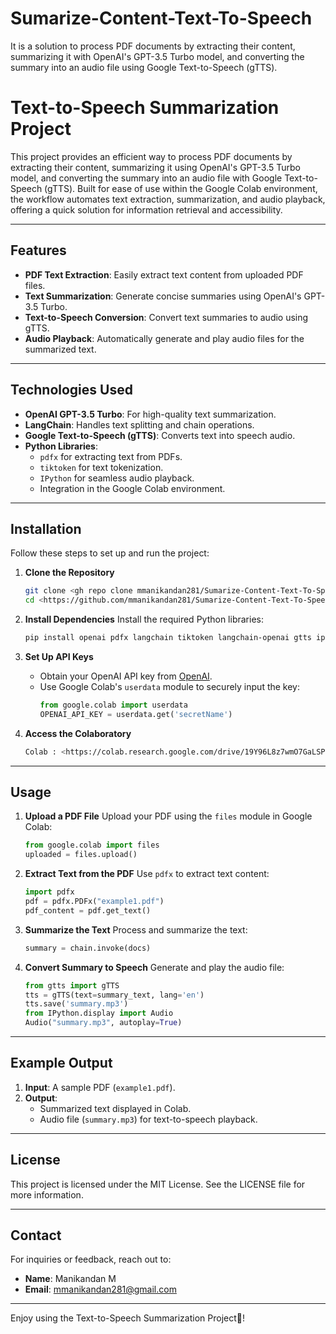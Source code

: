 # Sumarize-Content-Text-To-Speech
It is a solution to process PDF documents by extracting their content, summarizing it with OpenAI's GPT-3.5 Turbo model, and converting the summary into an audio file using Google Text-to-Speech (gTTS).

# Text-to-Speech Summarization Project

This project provides an efficient way to process PDF documents by extracting their content, summarizing it using OpenAI's GPT-3.5 Turbo model, and converting the summary into an audio file with Google Text-to-Speech (gTTS). Built for ease of use within the Google Colab environment, the workflow automates text extraction, summarization, and audio playback, offering a quick solution for information retrieval and accessibility.

---

## Features

- **PDF Text Extraction**: Easily extract text content from uploaded PDF files.
- **Text Summarization**: Generate concise summaries using OpenAI's GPT-3.5 Turbo.
- **Text-to-Speech Conversion**: Convert text summaries to audio using gTTS.
- **Audio Playback**: Automatically generate and play audio files for the summarized text.

---

## Technologies Used

- **OpenAI GPT-3.5 Turbo**: For high-quality text summarization.
- **LangChain**: Handles text splitting and chain operations.
- **Google Text-to-Speech (gTTS)**: Converts text into speech audio.
- **Python Libraries**: 
  - `pdfx` for extracting text from PDFs.
  - `tiktoken` for text tokenization.
  - `IPython` for seamless audio playback.
  - Integration in the Google Colab environment.

---

## Installation

Follow these steps to set up and run the project:

1. **Clone the Repository**
   ```bash
   git clone <gh repo clone mmanikandan281/Sumarize-Content-Text-To-Speech>
   cd <https://github.com/mmanikandan281/Sumarize-Content-Text-To-Speech>
   ```

2. **Install Dependencies**
   Install the required Python libraries:
   ```bash
   pip install openai pdfx langchain tiktoken langchain-openai gtts ipython
   ```

3. **Set Up API Keys**
   - Obtain your OpenAI API key from [OpenAI](https://platform.openai.com/).
   - Use Google Colab's `userdata` module to securely input the key:
     ```python
     from google.colab import userdata
     OPENAI_API_KEY = userdata.get('secretName')
     ```

4. **Access the Colaboratory**
   ```bash
   Colab : <https://colab.research.google.com/drive/19Y96L8z7wmO7GaLSPd6h3n6iLBkrJT_P?usp=drive_link>
   
   ```

---

## Usage

1. **Upload a PDF File**
   Upload your PDF using the `files` module in Google Colab:
   ```python
   from google.colab import files
   uploaded = files.upload()
   ```

2. **Extract Text from the PDF**
   Use `pdfx` to extract text content:
   ```python
   import pdfx
   pdf = pdfx.PDFx("example1.pdf")
   pdf_content = pdf.get_text()
   ```

3. **Summarize the Text**
   Process and summarize the text:
   ```python
   summary = chain.invoke(docs)
   ```

4. **Convert Summary to Speech**
   Generate and play the audio file:
   ```python
   from gtts import gTTS
   tts = gTTS(text=summary_text, lang='en')
   tts.save('summary.mp3')
   from IPython.display import Audio
   Audio("summary.mp3", autoplay=True)
   ```

---

## Example Output

1. **Input**: A sample PDF (`example1.pdf`).
2. **Output**:
   - Summarized text displayed in Colab.
   - Audio file (`summary.mp3`) for text-to-speech playback.

---

## License

This project is licensed under the MIT License. See the LICENSE file for more information.

---

## Contact

For inquiries or feedback, reach out to:

- **Name**: Manikandan M
- **Email**: mmanikandan281@gmail.com

---

Enjoy using the Text-to-Speech Summarization Project💌!
